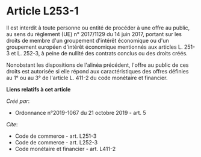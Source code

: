 # Article L253-1

Il est interdit à toute personne ou entité de procéder à une offre au public, au sens du règlement (UE) n° 2017/1129 du 14
juin 2017, portant sur les droits de membre d'un groupement d'intérêt économique ou d'un groupement européen d'intérêt
économique mentionnés aux articles L. 251-3 et L. 252-3, à peine de nullité des contrats conclus ou des droits créés. 

Nonobstant les dispositions de l'alinéa précédent, l'offre au public de ces droits est autorisée si elle répond aux
caractéristiques des offres définies au 1° ou au 3° de l'article L. 411-2 du code monétaire et financier.

**Liens relatifs à cet article**

_Créé par_:

  - Ordonnance n°2019-1067 du 21 octobre 2019 - art. 5

_Cite_:

  - Code de commerce - art. L251-3
  - Code de commerce - art. L252-3
  - Code monétaire et financier - art. L411-2
